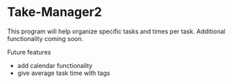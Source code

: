 # Take-Manager2
This program will help organize specific tasks and times per task. Additional functionality coming soon.

Future features
- add calendar functionality
- give average task time with tags

